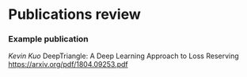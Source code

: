 # Publications review

### Example publication
_Kevin Kuo_ DeepTriangle: A Deep Learning Approach to Loss Reserving https://arxiv.org/pdf/1804.09253.pdf